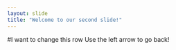 ```yaml
---
layout: slide
title: "Welcome to our second slide!"
---
```

#I want to change this row
Use the left arrow to go back!
